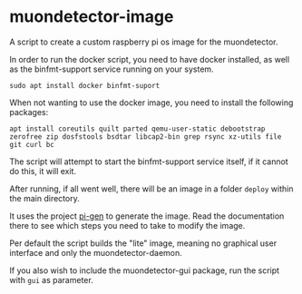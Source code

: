 # muondetector-image


A script to create a custom raspberry pi os image for the muondetector.

In order to run the docker script, you need to have docker installed, as well as the binfmt-support service running on your system.

`sudo apt install docker binfmt-suport`

When not wanting to use the docker image, you need to install the following packages:

`apt install coreutils quilt parted qemu-user-static debootstrap zerofree zip dosfstools bsdtar libcap2-bin grep rsync xz-utils file git curl bc`

The script will attempt to start the binfmt-support service itself, if it cannot do this, it will exit.

After running, if all went well, there will be an image in a folder `deploy` within the main directory.

It uses the project [pi-gen](https://github.com/RPi-Distro/pi-gen) to generate the image. Read the documentation there to see which steps you need to take to modify the image.

Per default the script builds the "lite" image, meaning no graphical user interface and only the muondetector-daemon.

If you also wish to include the muondetector-gui package, run the script with `gui` as parameter.
